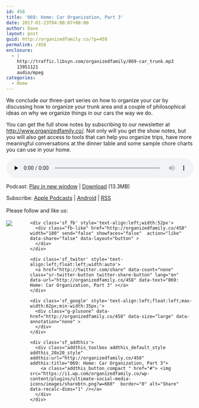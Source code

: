 ```yaml
---
id: 458
title: '069: Home: Car Organization, Part 3'
date: 2017-01-23T04:00:07+00:00
author: Dave
layout: post
guid: http://organizedfamily.co/?p=458
permalink: /458
enclosure:
  - |
    http://traffic.libsyn.com/organizedfamily/069-car_trunk.mp3
    13951121
    audio/mpeg
categories:
  - Home
---
```

We conclude our three-part series on how to organize your car by discussing how to organize your trunk area and a couple of philosophical ideas on why we organize things in our cars the way we do.

You can get the full show notes by subscribing to our newsletter at <http://www.organizedfamily.co/>. Not only will you get the show notes, but you will also get access to tools that can help you organize trips, have more meaningful conversations at the dinner table and some sample chore charts you can use in your home.

<div class="powerpress_player" id="powerpress_player_5390">
  <audio class="wp-audio-shortcode" id="audio-458-70" preload="none" style="width: 100%;" controls="controls"><source type="audio/mpeg" src="http://traffic.libsyn.com/organizedfamily/069-car_trunk.mp3?_=70" /><a href="http://traffic.libsyn.com/organizedfamily/069-car_trunk.mp3">http://traffic.libsyn.com/organizedfamily/069-car_trunk.mp3</a></audio>
</div>

<p class="powerpress_links powerpress_links_mp3">
  Podcast: <a href="http://traffic.libsyn.com/organizedfamily/069-car_trunk.mp3" class="powerpress_link_pinw" target="_blank" title="Play in new window" onclick="return powerpress_pinw('http://organizedfamily.co/?powerpress_pinw=458-podcast');" rel="nofollow">Play in new window</a> | <a href="http://traffic.libsyn.com/organizedfamily/069-car_trunk.mp3" class="powerpress_link_d" title="Download" rel="nofollow" download="069-car_trunk.mp3">Download</a> (13.3MB)
</p>

<p class="powerpress_links powerpress_subscribe_links">
  Subscribe: <a href="https://itunes.apple.com/us/podcast/organized-family/id1047979605?mt=2&ls=1#episodeGuid=http%3A%2F%2Forganizedfamily.co%2F%3Fp%3D458" class="powerpress_link_subscribe powerpress_link_subscribe_itunes" title="Subscribe on Apple Podcasts" rel="nofollow">Apple Podcasts</a> | <a href="http://subscribeonandroid.com/organizedfamily.co/feed/podcast" class="powerpress_link_subscribe powerpress_link_subscribe_android" title="Subscribe on Android" rel="nofollow">Android</a> | <a href="http://organizedfamily.co/feed/podcast" class="powerpress_link_subscribe powerpress_link_subscribe_rss" title="Subscribe via RSS" rel="nofollow">RSS</a>
</p>

<div class='sfsi_Sicons' style='width: 100%; display: inline-block; vertical-align: middle; text-align:left'>
  <div style='margin:0px 8px 0px 0px; line-height: 24px'>
    <span>Please follow and like us:</span>
  </div>
  
  <div class='sfsi_socialwpr'>
    <div class='sf_subscrbe' style='text-align:left;float:left;width:64px'>
      <a href="http://www.specificfeeds.com/widget/emailsubscribe/MTc5ODgx/OA==/" target="_blank"><img src="https://i2.wp.com/organizedfamily.co/wp-content/plugins/ultimate-social-media-icons/images/follow_subscribe.png?w=660" data-recalc-dims="1" /></a>
    </div>
    
    <div class='sf_fb' style='text-align:left;width:52px'>
      <div class="fb-like" href="http://organizedfamily.co/458" width="180" send="false" showfaces="false"  action="like" data-share="false" data-layout="button" >
      </div>
    </div>
    
    <div class='sf_twiter' style='text-align:left;float:left;width:auto'>
      <a href="http://twitter.com/share" data-count="none" class="sr-twitter-button twitter-share-button" lang="en" data-url="http://organizedfamily.co/458" data-text="069: Home: Car Organization, Part 3" ></a>
    </div>
    
    <div class='sf_google' style='text-align:left;float:left;max-width:62px;min-width:35px;'>
      <div class="g-plusone" data-href="http://organizedfamily.co/458" data-size="large" data-annotation="none" >
      </div>
    </div>
    
    <div class='sf_addthis'>
      <div class="addthis_toolbox addthis_default_style addthis_20x20_style" addthis:url="http://organizedfamily.co/458" addthis:title="069: Home: Car Organization, Part 3">
        <a class="addthis_button_compact " href="#"> <img src="https://i1.wp.com/organizedfamily.co/wp-content/plugins/ultimate-social-media-icons/images/sharebtn.png?w=660"  border="0" alt="Share" data-recalc-dims="1" /></a>
      </div>
    </div>
  </div>
</div>